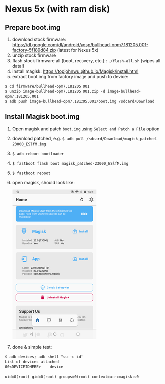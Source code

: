 Nexus 5x (with ram disk)
========================

## Prepare boot.img
1. download stock firmware: https://dl.google.com/dl/android/aosp/bullhead-opm7.181205.001-factory-5f189d84.zip (latest for Nexus 5x)
1. unzip stock firmware
1. flash stock firmware all (boot, recovery, etc.):: `./flash-all.sh` (wipes all data!)
1. install magisk: https://topjohnwu.github.io/Magisk/install.html
1. extract boot.img from factory image and push to device:

```
$ cd firmware/bullhead-opm7.181205.001
$ unzip image-bullhead-opm7.181205.001.zip -d image-bullhead-opm7.181205.001
$ adb push image-bullhead-opm7.181205.001/boot.img /sdcard/Download
```

## Install Magisk boot.img
1. Open magisk and patch `boot.img` using `Select and Patch a File` option
1. download patched, e.g. `$ adb pull /sdcard/Download/magisk_patched-23000_ESlfM.img`
1. `$ adb reboot bootloader`
1. `$ fastboot flash boot magisk_patched-23000_ESlfM.img`
1. `$ fastboot reboot`
1. open magisk, should look like:

    ![screenshot](magisk.png)

1. done & simple test:
```
$ adb devices; adb shell "su -c id"
List of devices attached
00<DEVICEIDHERE>	device

uid=0(root) gid=0(root) groups=0(root) context=u:r:magisk:s0

```
